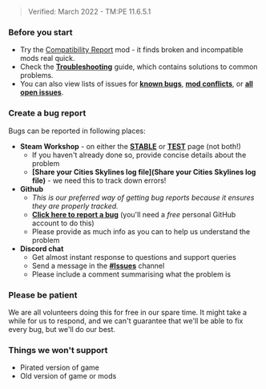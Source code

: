 > Verified: March 2022 - TM:PE 11.6.5.1

### Before you start

* Try the [Compatibility Report](https://steamcommunity.com/sharedfiles/filedetails/?id=2633433869) mod - it finds broken and incompatible mods real quick.
* Check the **[Troubleshooting](Troubleshooting)** guide, which contains solutions to common problems.
* You can also view lists of issues for [**known bugs**](https://github.com/krzychu124/Cities-Skylines-Traffic-Manager-President-Edition/issues?q=is%3Aissue+is%3Aopen+label%3Abug), [**mod conflicts**](https://github.com/krzychu124/Cities-Skylines-Traffic-Manager-President-Edition/issues?utf8=%E2%9C%93&q=is%3Aissue+label%3AEXTERNAL+), or [**all open issues**](https://github.com/krzychu124/Cities-Skylines-Traffic-Manager-President-Edition/issues).

### Create a bug report

Bugs can be reported in following places:

* **Steam Workshop** - on either the [**STABLE**](https://steamcommunity.com/sharedfiles/filedetails/?id=1637663252) or [**TEST**](https://steamcommunity.com/sharedfiles/filedetails/?id=2489276785) page (not both!)
    * If you haven't already done so, provide concise details about the problem
    * **[Share your Cities Skylines log file](Share your Cities Skylines log file)** - we need this to track down errors!
* **Github**
    * _This is our preferred way of getting bug reports because it ensures they are properly tracked._
    * [**Click here to report a bug**](https://github.com/krzychu124/Cities-Skylines-Traffic-Manager-President-Edition/issues/new?labels=bug%2C+triage&template=bug-report.md) (you'll need a _free_ personal GitHub account to do this)
    * Please provide as much info as you can to help us understand the problem
* **Discord chat**
    * Get almost instant response to questions and support queries
    * Send a message in the [**#Issues**](https://discord.gg/faKUnST) channel
    * Please include a comment summarising what the problem is

### Please be patient

We are all volunteers doing this for free in our spare time. It might take a while for us to respond, and we can't guarantee that we'll be able to fix every bug, but we'll do our best.

### Things we won't support

* Pirated version of game
* Old version of game or mods